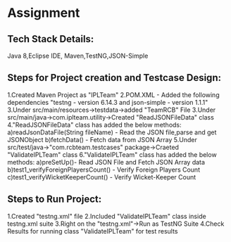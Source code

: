 # Assignment

Tech Stack Details:
-------------------------
Java 8,Eclipse IDE, Maven,TestNG,JSON-Simple

Steps for Project creation and Testcase Design:
------------------------------------------------
1.Created Maven Project as "IPLTeam"
2.POM.XML - Added the following dependencies "testng - version 6.14.3 and json-simple - version 1.1.1"
3.Under src/main/resources->testdata->added "TeamRCB" File
3.Under src/main/java->com.iplteam.utility->Created "ReadJSONFileData" class
4."ReadJSONFileData" class has added the below methods:
	a)readJsonDataFile(String fileName)  - Read the JSON file,parse and get JSONObject
	b)fetchData() - Fetch data from JSON Array
5.Under src/test/java->"com.rcbteam.testcases" package->Craeted "ValidateIPLTeam" class
6."ValidateIPLTeam" class has added the below methods:
	a)preSetUp()- Read JSON File and Fetch JSON Array data
	b)test1_verifyForeignPlayersCount() - Verify Foreign Players Count 
	c)test1_verifyWicketKeeperCount() - Verify Wicket-Keeper Count 

Steps to Run Project:
---------------------
1.Created "testng.xml" file
2.Included "ValidateIPLTeam" class inside testng.xml suite
3.Right on the "testng.xml"->Run as TestNG Suite
4.Check Results for running class "ValidateIPLTeam" for test results
